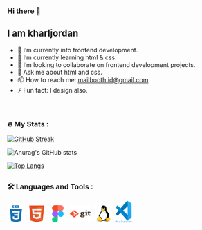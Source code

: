 ### Hi there 👋
## I am kharljordan
- 🔭 I’m currently into frontend development.
- 🌱 I’m currently learning html & css.
- 👯 I’m looking to collaborate on frontend development projects.
- 💬 Ask me about html and css.
- 📫 How to reach me: mailbooth.id@gmail.com
- ⚡ Fun fact: I design also.

<html>
   <body>
      <div>
       <img src ="https://komarev.com/ghpvc/?username=kharljordan&style=flat-square&color=green" alt=""/>  
      </div>
   </body>
 </html>
 
 ### :fire: My Stats : 
 [![GitHub Streak](http://github-readme-streak-stats.herokuapp.com?user=kharljordan&theme=dark&background=000000)](https://git.io/streak-stats)

 ![Anurag's GitHub stats](https://github-readme-stats.vercel.app/api?username=kharljordan&show_icons=true&theme=radical)
 
[![Top Langs](https://github-readme-stats.vercel.app/api/top-langs/?username=kharljordan&layout=compact&langs_count=8)](https://github.com/kharljordan/github-readme-stats)
##
### :hammer_and_wrench: Languages and Tools :
<html>
   <body>
      <div id="icons">
      <img src="https://github.com/devicons/devicon/blob/master/icons/css3/css3-plain-wordmark.svg"  title="CSS3" alt="CSS" width="40" height="40"/>&nbsp;
      <img src="https://github.com/devicons/devicon/blob/master/icons/html5/html5-original.svg" title="HTML5" alt="HTML" width="40" height="40"/>&nbsp;
      <img src="https://github.com/devicons/devicon/blob/master/icons/figma/figma-original.svg" title="FIGMA" alt="FIGMA" width="40" height="40"/>&nbsp;
      <img src="https://github.com/devicons/devicon/blob/master/icons/git/git-original-wordmark.svg" title="GIT" alt="GIT" width="50" height="40"/>&nbsp;
      <img src="https://github.com/devicons/devicon/blob/master/icons/linux/linux-original.svg" title="LINUX" alt="LINUX" width="40" height="40"/>&nbsp;
      <img src="https://github.com/devicons/devicon/blob/master/icons/vscode/vscode-original-wordmark.svg" title="VSCODE" alt="VSCODE" width="40" height="50"/>&nbsp;
      </div>
      
   </body>
 </html> 

